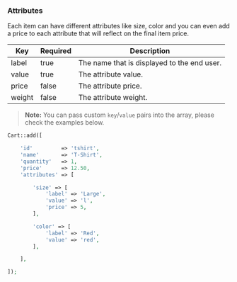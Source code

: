 ### Attributes

Each item can have different attributes like size, color and you can even add a price to each attribute that will reflect on the final item price.


Key        | Required | Description
---------- | -------- | ---------------------------------------------------------
label      | true     | The name that is displayed to the end user.
value      | true     | The attribute value.
price      | false    | The attribute price.
weight     | false    | The attribute weight.

> **Note:** You can pass custom `key`/`value` pairs into the array, please check the examples below.

```php
Cart::add([

	'id'         => 'tshirt',
	'name'       => 'T-Shirt',
	'quantity'   => 1,
	'price'      => 12.50,
	'attributes' => [

		'size' => [
			'label' => 'Large',
			'value' => 'l',
			'price' => 5,
		],

		'color' => [
			'label' => 'Red',
			'value' => 'red',
		],

	],

]);
```
